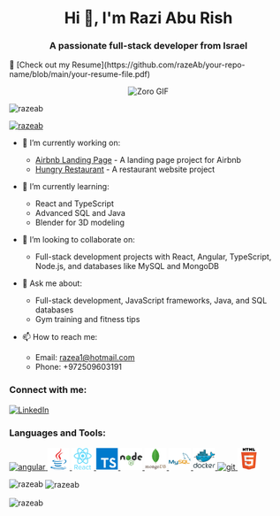 <h1 align="center">Hi 👋, I'm Razi Abu Rish</h1>
<h3 align="center">A passionate full-stack developer from Israel</h3>
📄 [Check out my Resume](https://github.com/razeAb/your-repo-name/blob/main/your-resume-file.pdf)


<p align="center">
  <img src="https://media1.tenor.com/m/pRn6wYY6tgEAAAAd/zoro.gif" alt="Zoro GIF" />
</p>

<p align="left"> <img src="https://komarev.com/ghpvc/?username=razeab&label=Profile%20views&color=0e75b6&style=flat" alt="razeab" /> </p>

<p align="left"> <a href="https://github.com/ryo-ma/github-profile-trophy"><img src="https://github-profile-trophy.vercel.app/?username=razeab" alt="razeab" /></a> </p>

- 🔭 I’m currently working on:
  - [Airbnb Landing Page](https://villa-rish.netlify.app/) - A landing page project for Airbnb
  - [Hungry Restaurant](https://hungryresturant.netlify.app/) - A restaurant website project

- 🌱 I’m currently learning:
  - React and TypeScript
  - Advanced SQL and Java
  - Blender for 3D modeling

- 👯 I’m looking to collaborate on:
  - Full-stack development projects with React, Angular, TypeScript, Node.js, and databases like MySQL and MongoDB

- 💬 Ask me about:
  - Full-stack development, JavaScript frameworks, Java, and SQL databases
  - Gym training and fitness tips

- 📫 How to reach me:
  - Email: [razea1@hotmail.com](mailto:razea1@hotmail.com)
  - Phone: +972509603191

<h3 align="left">Connect with me:</h3>
<p align="left">
<a href="https://linkedin.com/in/raze-abou-rish-572316227" target="blank"><img align="center" src="https://raw.githubusercontent.com/rahuldkjain/github-profile-readme-generator/master/src/images/icons/Social/linked-in-alt.svg" alt="LinkedIn" height="30" width="40" /></a>
</p>

<h3 align="left">Languages and Tools:</h3>
<p align="left"> 
  <a href="https://angular.io" target="_blank" rel="noreferrer"> <img src="https://angular.io/assets/images/logos/angular/angular.svg" alt="angular" width="40" height="40"/> </a> 
  <a href="https://www.java.com" target="_blank" rel="noreferrer"> <img src="https://raw.githubusercontent.com/devicons/devicon/master/icons/java/java-original.svg" alt="java" width="40" height="40"/> </a> 
  <a href="https://reactjs.org/" target="_blank" rel="noreferrer"> <img src="https://raw.githubusercontent.com/devicons/devicon/master/icons/react/react-original-wordmark.svg" alt="react" width="40" height="40"/> </a> 
  <a href="https://www.typescriptlang.org/" target="_blank" rel="noreferrer"> <img src="https://raw.githubusercontent.com/devicons/devicon/master/icons/typescript/typescript-original.svg" alt="typescript" width="40" height="40"/> </a> 
  <a href="https://nodejs.org/" target="_blank" rel="noreferrer"> <img src="https://raw.githubusercontent.com/devicons/devicon/master/icons/nodejs/nodejs-original-wordmark.svg" alt="nodejs" width="40" height="40"/> </a> 
  <a href="https://www.mongodb.com/" target="_blank" rel="noreferrer"> <img src="https://raw.githubusercontent.com/devicons/devicon/master/icons/mongodb/mongodb-original-wordmark.svg" alt="mongodb" width="40" height="40"/> </a> 
  <a href="https://www.mysql.com/" target="_blank" rel="noreferrer"> <img src="https://raw.githubusercontent.com/devicons/devicon/master/icons/mysql/mysql-original-wordmark.svg" alt="mysql" width="40" height="40"/> </a> 
  <a href="https://www.docker.com/" target="_blank" rel="noreferrer"> <img src="https://raw.githubusercontent.com/devicons/devicon/master/icons/docker/docker-original-wordmark.svg" alt="docker" width="40" height="40"/> </a>
  <a href="https://git-scm.com/" target="_blank" rel="noreferrer"> <img src="https://www.vectorlogo.zone/logos/git-scm/git-scm-icon.svg" alt="git" width="40" height="40"/> </a> 
  <a href="https://www.w3.org/html/" target="_blank" rel="noreferrer"> <img src="https://raw.githubusercontent.com/devicons/devicon/master/icons/html5/html5-original-wordmark.svg" alt="html5" width="40" height="40"/> </a> 
</p>

<p><img align="left" src="https://github-readme-stats.vercel.app/api/top-langs?username=razeab&show_icons=true&locale=en&layout=compact" alt="razeab" /></p>

<p>&nbsp;<img align="center" src="https://github-readme-stats.vercel.app/api?username=razeab&show_icons=true&locale=en" alt="razeab" /></p>

<p><img align="center" src="https://github-readme-streak-stats.herokuapp.com/?user=razeab&" alt="razeab" /></p>
